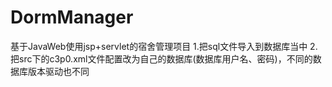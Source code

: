 # DormManager
基于JavaWeb使用jsp+servlet的宿舍管理项目
1.把sql文件导入到数据库当中
2.把src下的c3p0.xml文件配置改为自己的数据库(数据库用户名、密码)，不同的数据库版本驱动也不同
